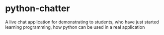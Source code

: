 # python-chatter
A live chat application for demonstrating to students, who have just started learning programming, how python can be used in a real application
